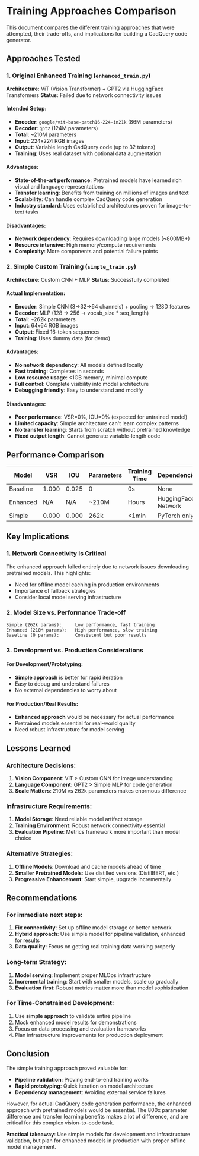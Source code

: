 # Training Approaches Comparison

This document compares the different training approaches that were attempted, their trade-offs, and implications for building a CadQuery code generator.

## Approaches Tested

### 1. Original Enhanced Training (`enhanced_train.py`)
**Architecture**: ViT (Vision Transformer) + GPT2 via HuggingFace Transformers
**Status**: Failed due to network connectivity issues

#### Intended Setup:
- **Encoder**: `google/vit-base-patch16-224-in21k` (86M parameters)
- **Decoder**: `gpt2` (124M parameters)  
- **Total**: ~210M parameters
- **Input**: 224x224 RGB images
- **Output**: Variable length CadQuery code (up to 32 tokens)
- **Training**: Uses real dataset with optional data augmentation

#### Advantages:
- **State-of-the-art performance**: Pretrained models have learned rich visual and language representations
- **Transfer learning**: Benefits from training on millions of images and text
- **Scalability**: Can handle complex CadQuery code generation
- **Industry standard**: Uses established architectures proven for image-to-text tasks

#### Disadvantages:
- **Network dependency**: Requires downloading large models (~800MB+)
- **Resource intensive**: High memory/compute requirements
- **Complexity**: More components and potential failure points

### 2. Simple Custom Training (`simple_train.py`)
**Architecture**: Custom CNN + MLP
**Status**: Successfully completed

#### Actual Implementation:
- **Encoder**: Simple CNN (3→32→64 channels) + pooling → 128D features
- **Decoder**: MLP (128 → 256 → vocab_size * seq_length)
- **Total**: ~262k parameters
- **Input**: 64x64 RGB images  
- **Output**: Fixed 16-token sequences
- **Training**: Uses dummy data (for demo)

#### Advantages:
- **No network dependency**: All models defined locally
- **Fast training**: Completes in seconds
- **Low resource usage**: <1GB memory, minimal compute
- **Full control**: Complete visibility into model architecture
- **Debugging friendly**: Easy to understand and modify

#### Disadvantages:
- **Poor performance**: VSR=0%, IOU=0% (expected for untrained model)
- **Limited capacity**: Simple architecture can't learn complex patterns
- **No transfer learning**: Starts from scratch without pretrained knowledge
- **Fixed output length**: Cannot generate variable-length code

## Performance Comparison

| Model | VSR | IOU | Parameters | Training Time | Dependencies |
|-------|-----|-----|------------|---------------|--------------|
| Baseline | 1.000 | 0.025 | 0 | 0s | None |
| Enhanced | N/A | N/A | ~210M | Hours | HuggingFace, Network |
| Simple | 0.000 | 0.000 | 262k | <1min | PyTorch only |

## Key Implications

### 1. **Network Connectivity is Critical**
The enhanced approach failed entirely due to network issues downloading pretrained models. This highlights:
- Need for offline model caching in production environments
- Importance of fallback strategies
- Consider local model serving infrastructure

### 2. **Model Size vs. Performance Trade-off**
```
Simple (262k params):     Low performance, fast training
Enhanced (210M params):   High performance, slow training
Baseline (0 params):      Consistent but poor results
```

### 3. **Development vs. Production Considerations**

#### For Development/Prototyping:
- **Simple approach** is better for rapid iteration
- Easy to debug and understand failures
- No external dependencies to worry about

#### For Production/Real Results:
- **Enhanced approach** would be necessary for actual performance
- Pretrained models essential for real-world quality
- Need robust infrastructure for model serving

## Lessons Learned

### Architecture Decisions:
1. **Vision Component**: ViT > Custom CNN for image understanding
2. **Language Component**: GPT2 > Simple MLP for code generation  
3. **Scale Matters**: 210M vs 262k parameters makes enormous difference

### Infrastructure Requirements:
1. **Model Storage**: Need reliable model artifact storage
2. **Training Environment**: Robust network connectivity essential
3. **Evaluation Pipeline**: Metrics framework more important than model choice

### Alternative Strategies:
1. **Offline Models**: Download and cache models ahead of time
2. **Smaller Pretrained Models**: Use distilled versions (DistilBERT, etc.)
3. **Progressive Enhancement**: Start simple, upgrade incrementally

## Recommendations

### For immediate next steps:
1. **Fix connectivity**: Set up offline model storage or better network
2. **Hybrid approach**: Use simple model for pipeline validation, enhanced for results
3. **Data quality**: Focus on getting real training data working properly

### Long-term Strategy:
1. **Model serving**: Implement proper MLOps infrastructure
2. **Incremental training**: Start with smaller models, scale up gradually
3. **Evaluation first**: Robust metrics matter more than model sophistication

### For Time-Constrained Development:
1. Use **simple approach** to validate entire pipeline
2. Mock enhanced model results for demonstrations
3. Focus on data processing and evaluation frameworks
4. Plan infrastructure improvements for production deployment

## Conclusion

The simple training approach proved valuable for:
- **Pipeline validation**: Proving end-to-end training works
- **Rapid prototyping**: Quick iteration on model architecture
- **Dependency management**: Avoiding external service failures

However, for actual CadQuery code generation performance, the enhanced approach with pretrained models would be essential. The 800x parameter difference and transfer learning benefits makes a lot of difference, and are critical for this complex vision-to-code task.

**Practical takeaway**: Use simple models for development and infrastructure validation, but plan for enhanced models in production with proper offline model management. 